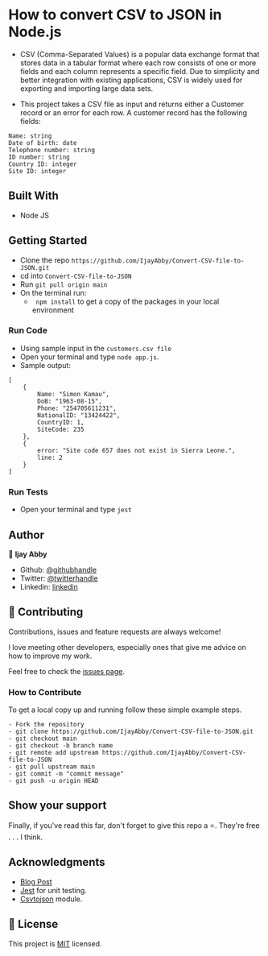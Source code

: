 # How to convert CSV to JSON in Node.js
- CSV (Comma-Separated Values) is a popular data exchange format that stores data in a tabular format where each row consists of one or more fields and each column represents a specific field. Due to simplicity and better integration with existing applications, CSV is widely used for exporting and importing large data sets.

- This project takes a CSV file as input and returns either a Customer record or an error for each row. 
A customer record has the following fields:
```
Name: string
Date of birth: date
Telephone number: string
ID number: string
Country ID: integer 
Site ID: integer
```

## Built With

- Node JS

## Getting Started

- Clone the repo `https://github.com/IjayAbby/Convert-CSV-file-to-JSON.git`
- cd into `Convert-CSV-file-to-JSON`
- Run `git pull origin main`
- On the terminal run:
  - `` npm install`` to get a copy of the packages in your local environment

### Run Code
- Using sample input in the ```customers.csv file```
- Open your terminal and type ```node app.js```. 
- Sample output:
```
[
	{
		Name: "Simon Kamau",
		DoB: "1963-08-15",
		Phone: "254705611231",
		NationalID: "13424422",
		CountryID: 1,
		SiteCode: 235
	},
	{
		error: "Site code 657 does not exist in Sierra Leone.",
		line: 2
	}
]
```

### Run Tests
- Open your terminal and type ```jest```

## Author

👤 **Ijay Abby**

- Github: [@githubhandle](https://github.com/IjayAbby)
- Twitter: [@twitterhandle](https://twitter.com/Ijay_js)
- Linkedin: [linkedin](https://www.linkedin.com/in/ijayabby4/)

## 🤝 Contributing

Contributions, issues and feature requests are always welcome!

I love meeting other developers, especially ones that give me advice on how to improve my work.

Feel free to check the [issues page](https://github.com/IjayAbby/Convert-CSV-file-to-JSON/issues).

### How to Contribute

To get a local copy up and running follow these simple example steps.

```
- Fork the repository
- git clone https://github.com/IjayAbby/Convert-CSV-file-to-JSON.git
- git checkout main
- git checkout -b branch name
- git remote add upstream https://github.com/IjayAbby/Convert-CSV-file-to-JSON
- git pull upstream main
- git commit -m "commit message"
- git push -u origin HEAD
```

## Show your support

Finally, if you've read this far, don't forget to give this repo a ⭐️. They're free . . . I think.

## Acknowledgments

- [Blog Post](https://attacomsian.com/blog/nodejs-convert-csv-to-json)
- [Jest](https://jestjs.io/) for unit testing.
- [Csvtojson](https://www.npmjs.com/package/csvtojson) module.

## 📝 License

This project is [MIT](https://github.com/IjayAbby/Convert-CSV-file-to-JSON/blob/main/LICENSE) licensed.
